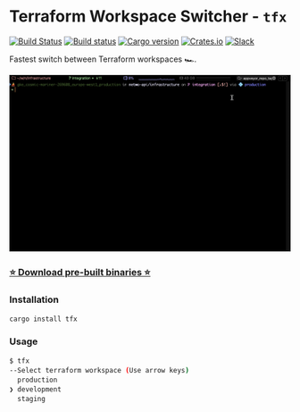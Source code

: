 # Terraform Workspace Switcher - `tfx`

[![Build Status](https://travis-ci.org/FGRibreau/terraform-workspace-switcher.svg?branch=master)](https://travis-ci.org/FGRibreau/terraform-workspace-switcher) [![Build status](https://ci.appveyor.com/api/projects/status/9xsw4bboduma93tv/branch/master?svg=true)](https://ci.appveyor.com/project/FGRibreau/terraform-workspace-switcher/branch/master) [![Cargo version](https://img.shields.io/crates/v/tfx.svg)](https://crates.io/crates/tfx) [![Crates.io](https://img.shields.io/crates/d/tfx.svg)](https://crates.io/crates/tfx) [![Slack](https://img.shields.io/badge/Slack-Join%20our%20tech%20community-17202A?logo=slack)](https://join.slack.com/t/fgribreau/shared_invite/zt-edpjwt2t-Zh39mDUMNQ0QOr9qOj~jrg)


Fastest switch between Terraform workspaces 🏎.

![tfx](/docs/demo.gif)


### [⭐️ Download pre-built binaries ⭐️](https://github.com/FGRibreau/terraform-workspace-switcher/releases)

### Installation

```shell
cargo install tfx
```

### Usage

```sh
$ tfx
--Select terraform workspace (Use arrow keys)
  production
❯ development
  staging
```
